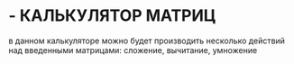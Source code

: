 # - КАЛЬКУЛЯТОР МАТРИЦ
в данном калькуляторе можно будет производить несколько действий над введенными матрицами: сложение, вычитание, умножение
